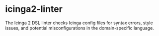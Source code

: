 # icinga2-linter
The Icinga 2 DSL linter checks Icinga config files for syntax errors, style issues, and potential misconfigurations in the domain-specific language.
